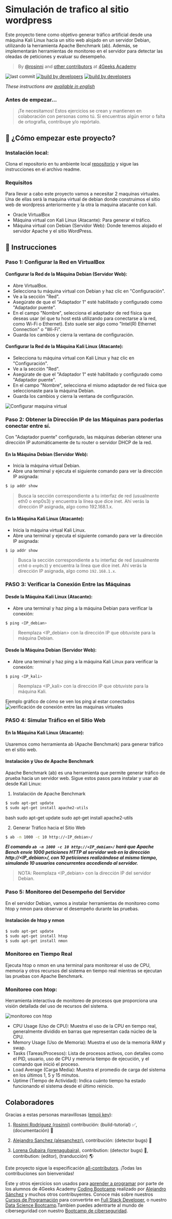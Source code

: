 # Simulación de trafico al sitio wordpress

Este proyecto tiene como objetivo generar tráfico artificial desde una máquina Kali Linux hacia un sitio web alojado en un servidor Debian, utilizando la herramienta Apache Benchmark (ab). Además, se implementarán herramientas de monitoreo en el servidor para detectar las oleadas de peticiones y evaluar su desempeño.


<!-- hide -->

> By [@rosinni](https://github.com/rosinni) and [other contributors](https://github.com/4GeeksAcademy/deploying-wordpress-debian/graphs/contributors) at [4Geeks Academy](https://4geeksacademy.co/)

![last commit](https://img.shields.io/github/last-commit/4geeksacademy/installing-kali-linux-on-virtual-machine)
[![build by developers](https://img.shields.io/badge/build_by-Developers-blue)](https://4geeks.com)
[![build by developers](https://img.shields.io/twitter/follow/4geeksacademy?style=social&logo=twitter)](https://twitter.com/4geeksacademy)

*These instructions are [available in english](https://github.com/4GeeksAcademy/deploying-wordpress-debian/blob/main/README.md)*
<!-- endhide -->


<!-- hide -->


### Antes de empezar...

> ¡Te necesitamos! Estos ejercicios se crean y mantienen en colaboración con personas como tú. Si encuentras algún error o falta de ortografía, contribuye y/o repórtalo.

<!-- endhide -->

## 🌱 ¿Cómo empezar este proyecto?

### Instalación local:

Clona el repositorio en tu ambiente local [repositorio](https://github.com/breatheco-de/traffic-simulation-on-wordpress) y sigue las instrucciones en el archivo readme.



### Requisitos

Para llevar a cabo este proyecto vamos a necesitar 2 maquinas virtuales. Una de ellas será la maquina virtual de debian donde construimos el sitio web de wordpress anteriormente y la otra la maquina atacante con kali.

* Oracle VirtualBox
* Máquina virtual con Kali Linux (Atacante): Para generar el tráfico.
* Máquina virtual con Debian (Servidor Web): Donde tenemos alojado el servidor Apache y el sitio WordPress.

## 📝 Instrucciones

### Paso 1: Configurar la Red en VirtualBox

#### Configurar la Red de la Máquina Debian (Servidor Web):
* Abre VirtualBox.
* Selecciona tu máquina virtual con Debian y haz clic en "Configuración".
* Ve a la sección "Red".
* Asegúrate de que el "Adaptador 1" esté habilitado y configurado como "Adaptador puente".
* En el campo "Nombre", selecciona el adaptador de red física que deseas usar (el que tu host está utilizando para conectarse a la red, como Wi-Fi o Ethernet). Esto suele ser algo como "Intel(R) Ethernet Connection" o "Wi-Fi".
* Guarda los cambios y cierra la ventana de configuración.


#### Configurar la Red de la Máquina Kali Linux (Atacante):
* Selecciona tu máquina virtual con Kali Linux y haz clic en "Configuración".
* Ve a la sección "Red".
* Asegúrate de que el "Adaptador 1" esté habilitado y configurado como "Adaptador puente".
* En el campo "Nombre", selecciona el mismo adaptador de red física que seleccionaste para la máquina Debian.
* Guarda los cambios y cierra la ventana de configuración.

![Configurar maquina virtual](assets/config-virtual-machine.png)

### Paso 2: Obtener la Dirección IP de las Máquinas para poderlas conectar entre sí.

Con "Adaptador puente" configurado, las máquinas deberían obtener una dirección IP automáticamente de tu router o servidor DHCP de la red.

#### En la Máquina Debian (Servidor Web):
* Inicia la máquina virtual Debian.
* Abre una terminal y ejecuta el siguiente comando para ver la dirección IP asignada:
```bash
$ ip addr show
```
> Busca la sección correspondiente a tu interfaz de red (usualmente eth0 o enp0s3) y encuentra la línea que dice inet. Ahí verás la dirección IP asignada, algo como 192.168.1.x.

#### En la Máquina Kali Linux (Atacante):
* Inicia la máquina virtual Kali Linux.
* Abre una terminal y ejecuta el siguiente comando para ver la dirección IP asignada:

```bash
$ ip addr show
```

> Busca la sección correspondiente a tu interfaz de red (usualmente `eth0` o `enp0s3`) y encuentra la línea que dice inet. Ahí verás la dirección IP asignada, algo como `192.168.1.x`.


### PASO 3: Verificar la Conexión Entre las Máquinas

#### Desde la Máquina Kali Linux (Atacante):
* Abre una terminal y haz ping a la máquina Debian para verificar la conexión:

```bash
$ ping <IP_debian>
```

> Reemplaza <IP_debian> con la dirección IP que obtuviste para la máquina Debian.

#### Desde la Máquina Debian (Servidor Web):
* Abre una terminal y haz ping a la máquina Kali Linux para verificar la conexión:

```bash
$ ping <IP_kali>
```

> Reemplaza <IP_kali> con la dirección IP que obtuviste para la máquina Kali.

Ejemplo gráfico de cómo se ven los ping al estar conectados
![verificación de conexión entre las maquinas virtuales](assets/ping-view.png)


### PASO 4: Simular Tráfico en el Sitio Web

#### En la Máquina Kali Linux (Atacante):
Usaremos como herramienta ab (Apache Benchmark) para generar tráfico en el sitio web. 

#### Instalación y Uso de Apache Benchmark
Apache Benchmark (ab) es una herramienta que permite generar tráfico de prueba hacia un servidor web. Sigue estos pasos para instalar y usar ab desde Kali Linux:
1. Instalación de Apache Benchmark

```bash
$ sudo apt-get update
$ sudo apt-get install apache2-utils
```
bash
sudo apt-get update
sudo apt-get install apache2-utils

2. Generar Tráfico hacia el Sitio Web

```bash
$ ab -n 1000 -c 10 http://<IP_debian>/
```
***El comando `ab -n 1000 -c 10 http://<IP_debian>/` hará que Apache Bench envíe 1000 peticiones HTTP al servidor web en la dirección http://<IP_debian>/, con 10 peticiones realizándose al mismo tiempo, simulando 10 usuarios concurrentes accediendo al servidor.***

> NOTA: Reemplaza <IP_debian> con la dirección IP del servidor Debian.


### Paso 5: Monitoreo del Desempeño del Servidor
En el servidor Debian, vamos a instalar herramientas de monitoreo como htop y nmon para observar el desempeño durante las pruebas.

#### Instalación de htop y nmon
```bash
$ sudo apt-get update
$ sudo apt-get install htop
$ sudo apt-get install nmon
```



### Monitoreo en Tiempo Real

Ejecuta htop o nmon en una terminal para monitorear el uso de CPU, memoria y otros recursos del sistema en tiempo real mientras se ejecutan las pruebas con Apache Benchmark.

### Monitoreo con htop:

Herramienta interactiva de monitoreo de procesos que proporciona una visión detallada del uso de recursos del sistema.

![monitoreo con htop](assets/monitor-htop.png)


* CPU Usage (Uso de CPU): Muestra el uso de la CPU en tiempo real, generalmente dividido en barras que representan cada núcleo de la CPU.
* Memory Usage (Uso de Memoria): Muestra el uso de la memoria RAM y swap.
* Tasks (Tareas/Procesos): Lista de procesos activos, con detalles como el PID, usuario, uso de CPU y memoria tiempo de ejecución, y el comando que inició el proceso.
* Load Average (Carga Media): Muestra el promedio de carga del sistema en los últimos 1, 5 y 15 minutos.
* Uptime (Tiempo de Actividad): Indica cuánto tiempo ha estado funcionando el sistema desde el último reinicio.







## Colaboradores

Gracias a estas personas maravillosas ([emoji key](https://github.com/kentcdodds/all-contributors#emoji-key)):

1. [Rosinni Rodríguez (rosinni)](https://github.com/rosinni) contribución: (build-tutorial) ✅, (documentación) 📖
  
2. [Alejandro Sanchez (alesanchezr)](https://github.com/alesanchezr),  contribución: (detector bugs) 🐛

3. [Lorena Gubaira (lorenagubaira)](https://github.com/lorenagubaira), contribution: (detector bugs) 🐛, contribution: (editor), (tranducción) 🌎

Este proyecto sigue la especificación [all-contributors](https://github.com/kentcdodds/all-contributors). ¡Todas las contribuciones son bienvenidas!

Este y otros ejercicios son usados para [aprender a programar](https://4geeksacademy.com/es/aprender-a-programar/aprender-a-programar-desde-cero) por parte de los alumnos de 4Geeks Academy [Coding Bootcamp](https://4geeksacademy.com/us/coding-bootcamp) realizado por [Alejandro Sánchez](https://twitter.com/alesanchezr) y muchos otros contribuyentes. Conoce más sobre nuestros [Cursos de Programación](https://4geeksacademy.com/es/curso-de-programacion-desde-cero?lang=es) para convertirte en [Full Stack Developer](https://4geeksacademy.com/es/coding-bootcamps/desarrollador-full-stack/?lang=es), o nuestro [Data Science Bootcamp](https://4geeksacademy.com/es/coding-bootcamps/curso-datascience-machine-learning).Tambien puedes adentrarte al mundo de ciberseguridad con nuestro [Bootcamp de ciberseguridad](https://4geeksacademy.com/es/coding-bootcamps/curso-ciberseguridad).
<!-- endhide -->
